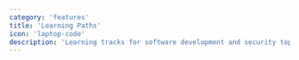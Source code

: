 ```yaml
---
category: 'features'
title: 'Learning Paths'
icon: 'laptop-code'
description: 'Learning tracks for software development and security topics.'
---
```

